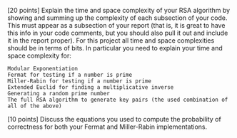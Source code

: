 [20 points] Explain the time and space complexity of your RSA algorithm by showing and summing up the complexity of each subsection of your code. This must appear as a subsection of your report (that is, it is great to have this info in your code comments, but you should also pull it out and include it in the report proper). For this project all time and space complexities should be in terms of bits. In particular you need to explain your time and space complexity for:

    Modular Exponentiation
    Fermat for testing if a number is prime
    Miller-Rabin for testing if a number is prime
    Extended Euclid for finding a multiplicative inverse
    Generating a random prime number
    The full RSA algorithm to generate key pairs (the used combination of all of the above)

[10 points] Discuss the equations you used to compute the probability
of correctness for both your Fermat and Miller-Rabin implementations.
